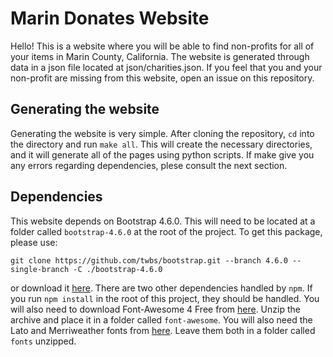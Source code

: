 # Marin Donates Website
Hello! This is a website where you will be able to find non-profits for all of your items in Marin County, California. The website is generated through data in a json file located at json/charities.json. If you feel that you and your non-profit are missing from this website, open an issue on this repository.
## Generating the website
Generating the website is very simple. After cloning the repository, ```cd``` into the directory and run ```make all```. This will create the necessary directories, and it will generate all of the pages using python scripts. If make give you any errors regarding dependencies, plese consult the next section.
## Dependencies
This website depends on Bootstrap 4.6.0. This will need to be located at a folder called ```bootstrap-4.6.0``` at the root of the project. To get this package, please use:
```
git clone https://github.com/twbs/bootstrap.git --branch 4.6.0 --single-branch -C ./bootstrap-4.6.0
```
or download it <a href="https://getbootstrap.com/docs/4.6/getting-started/download/">here</a>. There are two other dependencies handled by ```npm```. If you run ```npm install``` in the root of this project, they should be handled. You will also need to download Font-Awesome 4 Free from <a href="https://fontawesome.com/v4.7.0/get-started/">here</a>. Unzip the archive and place it in a folder called ```font-awesome```. You will also need the Lato and Merriweather fonts from <a href="https://fonts.google.com/share?selection.family=Lato%7CMerriweather">here</a>. Leave them both in a folder called ```fonts``` unzipped.